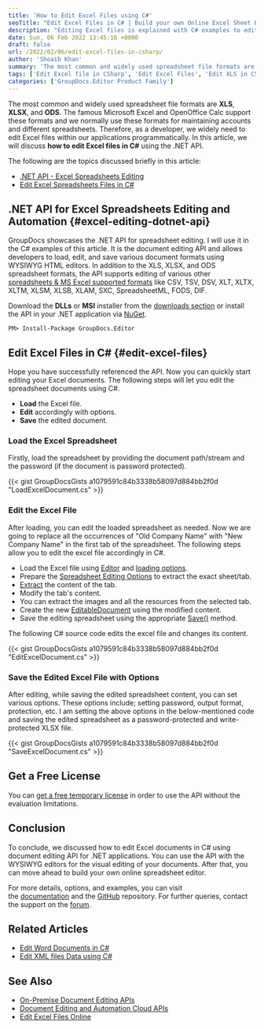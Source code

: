 ```yaml
---
title: 'How to Edit Excel Files using C#'
seoTitle: "Edit Excel Files in C# | Build your own Online Excel Sheet Editor"
description: "Editing Excel files is explained with C# examples to edit XLS, XLSX, ODS files within your .NET application using spreadsheet and document editing API."
date: Sun, 06 Feb 2022 13:45:16 +0000
draft: false
url: /2022/02/06/edit-excel-files-in-csharp/
author: 'Shoaib Khan'
summary: 'The most common and widely used spreadsheet file formats are **XLS**, **XLSX**, and **ODS**. The famous Microsoft Excel and OpenOffice Calc support these formats and we normally use these formats for maintaining accounts and different spreadsheets. Therefore, as a developer, we widely need to edit Excel files within our applications programmatically. In this article, we will discuss **how to edit Excel files in C#** using the .NET API.'
tags: ['Edit Excel file in CSharp', 'Edit Excel Files', 'Edit XLS in CSharp', 'Edit XLSX in CSharp', 'Spreadsheet Editing in CSharp']
categories: ['GroupDocs.Editor Product Family']
---
```


The most common and widely used spreadsheet file formats are **XLS**, **XLSX**, and **ODS**. The famous Microsoft Excel and OpenOffice Calc support these formats and we normally use these formats for maintaining accounts and different spreadsheets. Therefore, as a developer, we widely need to edit Excel files within our applications programmatically. In this article, we will discuss **how to edit Excel files in C#** using the .NET API.

The following are the topics discussed briefly in this article:

*   [.NET API - Excel Spreadsheets Editing](#excel-editing-dotnet-api)
*   [Edit Excel Spreadsheets Files in C#](#edit-excel-files)

## .NET API for Excel Spreadsheets Editing and Automation {#excel-editing-dotnet-api}

GroupDocs showcases the .NET API for spreadsheet editing. I will use it in the C# examples of this article. It is the document editing API and allows developers to load, edit, and save various document formats using WYSIWYG HTML editors. In addition to the XLS, XLSX, and ODS spreadsheet formats, the API supports editing of various other [spreadsheets & MS Excel supported formats](https://docs.groupdocs.com/editor/net/supported-document-formats/) like CSV, TSV, DSV, XLT, XLTX, XLTM, XLSM, XLSB, XLAM, SXC, SpreadsheetML, FODS, DIF.

Download the **DLLs** or **MSI** installer from the [downloads section](https://downloads.groupdocs.com/editor/net) or install the API in your .NET application via [NuGet](https://www.nuget.org/packages/groupdocs.editor).

```
PM> Install-Package GroupDocs.Editor
```

## Edit Excel Files in C# {#edit-excel-files}

Hope you have successfully referenced the API. Now you can quickly start editing your Excel documents. The following steps will let you edit the spreadsheet documents using C#.

*   **Load** the Excel file.
*   **Edit** accordingly with options.
*   **Save** the edited document.

### Load the Excel Spreadsheet

Firstly, load the spreadsheet by providing the document path/stream and the password (if the document is password protected).

{{< gist GroupDocsGists a1079591c84b3338b58097d884bb2f0d "LoadExcelDocument.cs" >}}

### Edit the Excel File

After loading, you can edit the loaded spreadsheet as needed. Now we are going to replace all the occurrences of "Old Company Name" with "New Company Name" in the first tab of the spreadsheet. The following steps allow you to edit the excel file accordingly in C#.

*   Load the Excel file using [Editor](https://apireference.groupdocs.com/editor/net/groupdocs.editor/editor) and [loading options](https://apireference.groupdocs.com/editor/net/groupdocs.editor.options/spreadsheetloadoptions).
*   Prepare the [Spreadsheet Editing Options](https://apireference.groupdocs.com/editor/net/groupdocs.editor.options/spreadsheeteditoptions) to extract the exact sheet/tab.
*   [Extract](https://apireference.groupdocs.com/editor/net/groupdocs.editor/editabledocument/methods/index) the content of the tab.
*   Modify the tab's content.
*   You can extract the images and all the resources from the selected tab.
*   Create the new [EditableDocument](https://apireference.groupdocs.com/editor/net/groupdocs.editor/editabledocument) using the modified content.
*   Save the editing spreadsheet using the appropriate [Save()](https://apireference.groupdocs.com/editor/net/groupdocs.editor/editor/methods/save/index) method.

The following C# source code edits the excel file and changes its content.

{{< gist GroupDocsGists a1079591c84b3338b58097d884bb2f0d "EditExcelDocument.cs" >}}

### Save the Edited Excel File with Options

After editing, while saving the edited spreadsheet content, you can set various options. These options include; setting password, output format, protection, etc. I am setting the above options in the below-mentioned code and saving the edited spreadsheet as a password-protected and write-protected XLSX file.

{{< gist GroupDocsGists a1079591c84b3338b58097d884bb2f0d "SaveExcelDocument.cs" >}}

## Get a Free License

You can [get a free temporary license](https://purchase.groupdocs.com/temporary-license) in order to use the API without the evaluation limitations.

## Conclusion

To conclude, we discussed how to edit Excel documents in C# using document editing API for .NET applications. You can use the API with the WYSIWYG editors for the visual editing of your documents. After that, you can move ahead to build your own online spreadsheet editor.

For more details, options, and examples, you can visit the [documentation](https://docs.groupdocs.com/editor/net) and the [GitHub](https://github.com/groupdocs-editor) repository. For further queries, contact the support on the [forum](https://forum.groupdocs.com/c/assembly).

## Related Articles

*   [Edit Word Documents in C#](https://blog.groupdocs.com/2021/03/26/edit-word-documents-in-csharp/)
*   [Edit XML files Data using C#](https://blog.groupdocs.com/2021/11/02/edit-xml-files-using-csharp/)

## See Also

*   [On-Premise Document Editing APIs](https://products.groupdocs.com/editor/family)
*   [Document Editing and Automation Cloud APIs](https://products.groupdocs.cloud/editor/family)
*   [Edit Excel Files Online](https://products.groupdocs.app/editor/excel)




